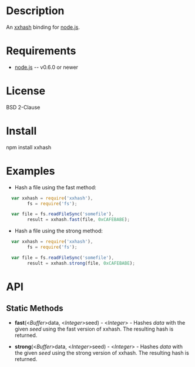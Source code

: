 
Description
===========

An [xxhash](http://code.google.com/p/xxhash/) binding for [node.js](http://nodejs.org/).


Requirements
============

* [node.js](http://nodejs.org/) -- v0.6.0 or newer


License
=======

BSD 2-Clause


Install
============

npm install xxhash


Examples
========

* Hash a file using the fast method:
```javascript
  var xxhash = require('xxhash'),
        fs = require('fs');

  var file = fs.readFileSync('somefile'),
        result = xxhash.fast(file, 0xCAFEBABE);
```

* Hash a file using the strong method:
```javascript
  var xxhash = require('xxhash'),
        fs = require('fs');

  var file = fs.readFileSync('somefile'),
        result = xxhash.strong(file, 0xCAFEBABE);
```


API
===

Static Methods
--------------

* **fast**(<_Buffer_>data, <_Integer_>seed) - <_Integer_> - Hashes _data_ with the given _seed_ using the fast version of xxhash. The resulting hash is returned.

* **strong**(<_Buffer_>data, <_Integer_>seed) - <_Integer_> - Hashes _data_ with the given _seed_ using the strong version of xxhash. The resulting hash is returned.
